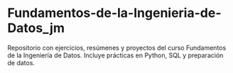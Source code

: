 # Fundamentos-de-la-Ingenieria-de-Datos_jm
Repositorio con ejercicios, resúmenes y proyectos del curso Fundamentos de la Ingeniería de Datos. Incluye prácticas en Python, SQL y preparación de datos.
